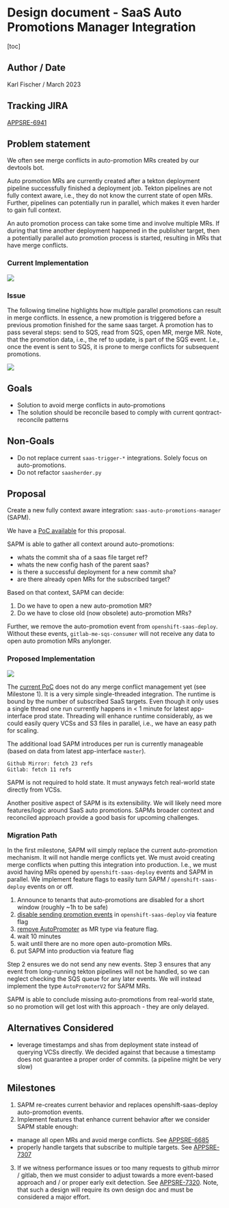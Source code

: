 # Design document - SaaS Auto Promotions Manager Integration

[toc]

## Author / Date

Karl Fischer / March 2023

## Tracking JIRA

[APPSRE-6941](https://issues.redhat.com/browse/APPSRE-6941)

## Problem statement

We often see merge conflicts in auto-promotion MRs created by our devtools bot.

Auto promotion MRs are currently created after a tekton deployment pipeline successfully finished a deployment job. Tekton pipelines are not fully context aware, i.e., they do not know the current state of open MRs. Further, pipelines can potentially run in parallel, which makes it even harder to gain full context.

An auto promotion process can take some time and involve multiple MRs. If during that time another deployment happened in the publisher target, then a potentially parallel auto promotion process is started, resulting in MRs that have merge conflicts.

### Current Implementation

![](images/saas-auto-promotions-manager/current.png)

### Issue

The following timeline highlights how multiple parallel promotions can result in merge conflicts. In essence, a new promotion is triggered before a previous promotion finished for the same saas target. A promotion has to pass several steps: send to SQS, read from SQS, open MR, merge MR. Note, that the promotion data, i.e., the ref to update, is part of the SQS event. I.e., once the event is sent to SQS, it is prone to merge conflicts for subsequent promotions.

![](images/saas-auto-promotions-manager/issue.png)

## Goals

* Solution to avoid merge conflicts in auto-promotions
* The solution should be reconcile based to comply with current qontract-reconcile patterns

## Non-Goals

* Do not replace current `saas-trigger-*` integrations. Solely focus on auto-promotions.
* Do not refactor `saasherder.py`

## Proposal

Create a new fully context aware integration: `saas-auto-promotions-manager` (SAPM).

We have a [PoC available](https://github.com/app-sre/qontract-reconcile/pull/3306) for this proposal.

SAPM is able to gather all context around auto-promotions:

- whats the commit sha of a saas file target ref?
- whats the new config hash of the parent saas?
- is there a successful deployment for a new commit sha?
- are there already open MRs for the subscribed target?

Based on that context, SAPM can decide:

1. Do we have to open a new auto-promotion MR?
2. Do we have to close old (now obsolete) auto-promotion MRs?

Further, we remove the auto-promotion event from `openshift-saas-deploy`. Without these events, `gitlab-me-sqs-consumer` will not receive any data to open auto promotion MRs anylonger.

### Proposed Implementation

![](images/saas-auto-promotions-manager/proposal.png)

The [current PoC](https://github.com/app-sre/qontract-reconcile/pull/3306) does not do any merge conflict management yet (see Milestone 1). It is a very simple single-threaded integration. The runtime is bound by the number of subscribed SaaS targets. Even though it only uses a single thread one run currently happens in < 1 minute for latest app-interface prod state. Threading will enhance runtime considerably, as we could easily query VCSs and S3 files in parallel, i.e., we have an easy path for scaling. 

The additional load SAPM introduces per run is currently manageable (based on data from latest app-interface `master`). 

```
Github Mirror: fetch 23 refs
Gitlab: fetch 11 refs
```

SAPM is not required to hold state. It must anyways fetch real-world state directly from VCSs. 

Another positive aspect of SAPM is its extensibility. We will likely need more features/logic around SaaS auto promotions. SAPMs broader context and reconciled approach provide a good basis for upcoming challenges.

### Migration Path

In the first milestone, SAPM will simply replace the current auto-promotion mechanism. It will not handle merge conflicts yet. We must avoid creating merge conflicts when putting this integration into production. I.e., we must avoid having MRs opened by `openshift-saas-deploy` events and SAPM in parallel.
We implement feature flags to easily turn SAPM / `openshift-saas-deploy` events on or off.

1. Announce to tenants that auto-promotions are disabled for a short window (roughly ~1h to be safe)
1. [disable sending promotion events](https://github.com/app-sre/qontract-reconcile/blob/c2f9f926a3bea60bf270e4fdee1b068ede5cccc1/reconcile/openshift_saas_deploy.py#L240) in `openshift-saas-deploy` via feature flag
1. [remove AutoPromoter](https://github.com/app-sre/qontract-reconcile/blob/c2f9f926a3bea60bf270e4fdee1b068ede5cccc1/reconcile/utils/mr/__init__.py#L33) as MR type via feature flag.
1. wait 10 minutes
1. wait until there are no more open auto-promotion MRs.
1. put SAPM into production via feature flag

Step 2 ensures we do not send any new events. Step 3 ensures that any event from long-running tekton pipelines will not be handled, so we can neglect checking the SQS queue for any later events. We will instead implement the type `AutoPromoterV2` for SAPM MRs.

SAPM is able to conclude missing auto-promotions from real-world state, so no promotion will get lost with this approach - they are only delayed.

## Alternatives Considered

- leverage timestamps and shas from deployment state instead of querying VCSs directly. We decided against that because a timestamp does not guarantee a proper order of commits. (a pipeline might be very slow)

## Milestones

1. SAPM re-creates current behavior and replaces openshift-saas-deploy auto-promotion events.
2. Implement features that enhance current behavior after we consider SAPM stable enough:
  - manage all open MRs and avoid merge conflicts. See [APPSRE-6685](https://issues.redhat.com/browse/APPSRE-6685)
  - properly handle targets that subscribe to multiple targets. See [APPSRE-7307](https://issues.redhat.com/browse/APPSRE-7307)
3. If we witness performance issues or too many requests to github mirror / gitlab, then we must consider to adjust towards a more event-based approach and / or proper early exit detection. See [APPSRE-7320](https://issues.redhat.com/browse/APPSRE-7320). Note, that such a design will require its own design doc and must be considered a major effort.
